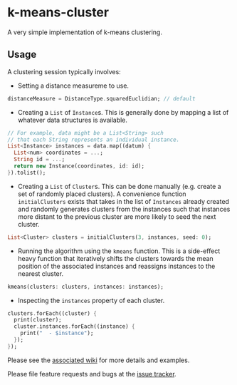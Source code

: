 # k-means-cluster

A very simple implementation of k-means clustering.

## Usage

A clustering session typically involves:

* Setting a distance measureme to use.

```dart
distanceMeasure = DistanceType.squaredEuclidian; // default
```

* Creating a `List` of `Instance`s. This is generally done by mapping a list of whatever data structures is available.

```dart
// For example, data might be a List<String> such
// that each String represents an individual instance.
List<Instance> instances = data.map((datum) {
  List<num> coordinates = ...;
  String id = ...;
  return new Instance(coordinates, id: id); 
}).tolist();
```

* Creating a `List` of `Cluster`s. This can be done manually (e.g. create a set of randomly placed clusters). A convenience function `initialClusters` exists that takes in the list of `Instances` already created and randomly generates clusters from the instances such that instances more distant to the previous cluster are more likely to seed the next cluster.

```dart
List<Cluster> clusters = initialClusters(3, instances, seed: 0);
```

* Running the algorithm using the `kmeans` function. This is a side-effect heavy function that iteratively shifts the clusters towards the mean position of the associated instances and reassigns instances to the nearest cluster.

```dart
kmeans(clusters: clusters, instances: instances);
```

* Inspecting the `instances` property of each cluster.

```dart
clusters.forEach((cluster) {
  print(cluster);
  cluster.instances.forEach((instance) {
    print("  - $instance");
  });
});
``` 



Please see the [associated wiki][wiki] for more details and examples.

Please file feature requests and bugs at the [issue tracker][tracker].

[wiki]: https://bitbucket.org/ram6ler/knn-cluster/wiki/Home
[tracker]: https://bitbucket.org/ram6ler/knn-cluster/issues

